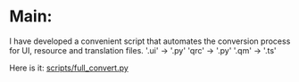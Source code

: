 # Main:
I have developed a convenient script that automates the conversion process for UI, resource and translation files.
'.ui' -> '.py'
'qrc' -> '.py'
'.qm' -> '.ts'

Here is it: [scripts/full_convert.py](../scripts/full_convert.py)